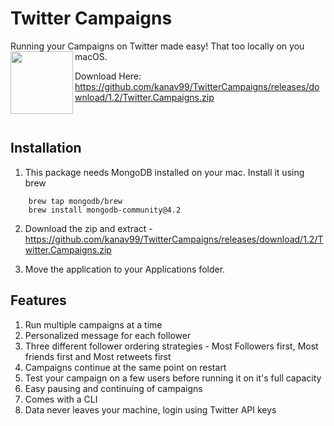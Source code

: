 # Twitter Campaigns

Running your Campaigns on Twitter made easy! That too locally on you macOS.
<img align="left" width="100px"  src="https://i.imgur.com/jIRiGnE.png">

Download Here: https://github.com/kanav99/TwitterCampaigns/releases/download/1.2/Twitter.Campaigns.zip
  
&nbsp;
## Installation

1. This package needs MongoDB installed on your mac. Install it using brew

```
    brew tap mongodb/brew
    brew install mongodb-community@4.2
```

2. Download the zip and extract - https://github.com/kanav99/TwitterCampaigns/releases/download/1.2/Twitter.Campaigns.zip

3. Move the application to your Applications folder.

## Features

1. Run multiple campaigns at a time
2. Personalized message for each follower
3. Three different follower ordering strategies - Most Followers first, Most friends first and Most retweets first
4. Campaigns continue at the same point on restart
5. Test your campaign on a few users before running it on it's full capacity
6. Easy pausing and continuing of campaigns
7. Comes with a CLI
8. Data never leaves your machine, login using Twitter API keys
